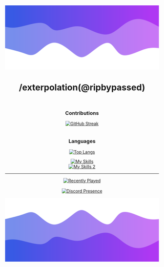 ![Header](./header.png)

<div id="header" align="center">

# /exterpolation(@ripbypassed)<br><br>

### Contributions<br>
[![GitHub Streak](http://github-readme-streak-stats.herokuapp.com?user=exterpolation&theme=tokyonight&hide_border=true&border_radius=15&date_format=M%20j%5B%2C%20Y%5D)](https://git.io/streak-stats)<br>

  #
  
### Languages<br>
  
[![Top Langs](https://github-readme-stats.vercel.app/api/top-langs/?username=exterpolation&layout=compact&theme=transparent&hide_border=true&border_radius=15)](https://github.com/anuraghazra/github-readme-stats)

[![My Skills](https://skillicons.dev/icons?i=php,html,javascript,typescript,nodejs,jquery,vue,angular,react,swift,java,rust,c,cpp,python)](https://skillicons.dev)<br>
[![My Skills 2](https://skillicons.dev/icons?i=lua,linux,windows,bash,powershell,markdown)](https://skillicons.dev)<br><hr>
  
[![Recently Played](https://spotify-recently-played-readme.vercel.app/api?user=wgupz8x7rohqanezzao2g3cxw)<br><br>
![Discord Presence](https://lanyard.cnrad.dev/api/659022591071223819)](https://discord.com/users/659022591071223819)
</div>

![Footer](./footer.png)
